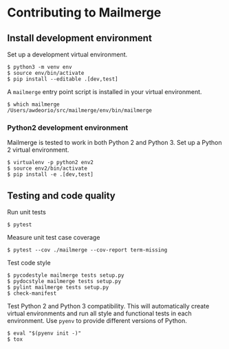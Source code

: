 Contributing to Mailmerge
=========================

## Install development environment
Set up a development virtual environment.
```console
$ python3 -m venv env
$ source env/bin/activate
$ pip install --editable .[dev,test]
```

A `mailmerge` entry point script is installed in your virtual environment.
```console
$ which mailmerge
/Users/awdeorio/src/mailmerge/env/bin/mailmerge
```

### Python2 development environment
Mailmerge is tested to work in both Python 2 and Python 3.  Set up a Python 2 virtual environment.
```console
$ virtualenv -p python2 env2
$ source env2/bin/activate
$ pip install -e .[dev,test]
```

## Testing and code quality
Run unit tests
```console
$ pytest
```

Measure unit test case coverage
```console
$ pytest --cov ./mailmerge --cov-report term-missing
```

Test code style
```console
$ pycodestyle mailmerge tests setup.py
$ pydocstyle mailmerge tests setup.py
$ pylint mailmerge tests setup.py
$ check-manifest
```

Test Python 2 and Python 3 compatibility.  This will automatically create virtual environments and run all style and functional tests in each environment.  Use `pyenv` to provide different versions of Python.
```console
$ eval "$(pyenv init -)"
$ tox
```
